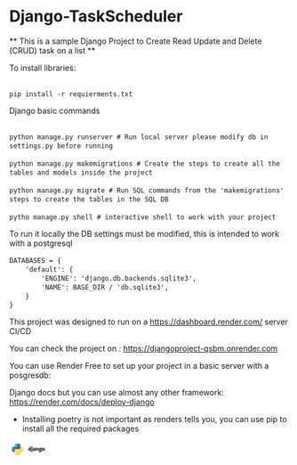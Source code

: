 # Django-TaskScheduler

** This is a sample Django Project to Create Read Update and Delete (CRUD) task on a list **

To install libraries:
```

pip install -r requierments.txt 

```
Django basic commands
```:

python manage.py runserver # Run local server please modify db in settings.py before running

python manage.py makemigrations # Create the steps to create all the tables and models inside the project

python manage.py migrate # Run SQL commands from the 'makemigrations' steps to create the tables in the SQL DB

pytho manage.py shell # interactive shell to work with your project

```

To run it locally the DB settings must be modified, this is intended to work with a postgresql

```
DATABASES = {
    'default': {
        'ENGINE': 'django.db.backends.sqlite3',
        'NAME': BASE_DIR / 'db.sqlite3',
    }
}
```

This project was designed to run on a https://dashboard.render.com/ server CI/CD

You can check the project on : https://djangoproject-qsbm.onrender.com 

You can use Render Free to set up your project in a basic server with a posgresdb:

Django docs but you can use almost any other framework:
https://render.com/docs/deploy-django

* Installing poetry is not important as renders tells you, you can use pip to install all the required packages

<img height="30" src="https://github.com/Pythunder/explore/blob/80688e429a7d4ef2fca1e82350fe8e3517d3494d/topics/python/python.png">

<img height="30" src="https://github.com/Pythunder/explore/blob/80688e429a7d4ef2fca1e82350fe8e3517d3494d/topics/django/django.png">

